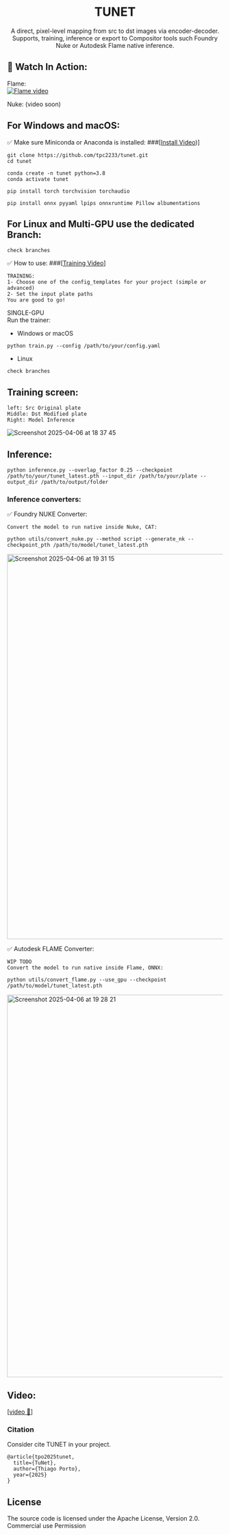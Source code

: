 <div align="center">

# TUNET
A direct, pixel-level mapping from src to dst images via encoder-decoder.   
Supports, training, inference or export to Compositor tools such Foundry Nuke or Autodesk Flame native inference.


</div>


## 🎥 Watch In Action:
Flame:   
[![Flame video](https://img.youtube.com/vi/6-OFAJtfliM/hqdefault.jpg)](https://youtu.be/6-OFAJtfliM)

Nuke: (video soon)

## For Windows and macOS:   
✅ Make sure Miniconda or Anaconda is installed:
###[[Install Video](https://youtu.be/QaAca_LiwKc))]

```
git clone https://github.com/tpc2233/tunet.git
cd tunet

conda create -n tunet python=3.8
conda activate tunet

pip install torch torchvision torchaudio 

pip install onnx pyyaml lpips onnxruntime Pillow albumentations
```

## For Linux and Multi-GPU use the dedicated Branch:   

```
check branches
```


✅ How to use: 
###[[Training Video](https://youtu.be/gRwQRJPaX7U)] 
```
TRAINING:
1- Choose one of the config_templates for your project (simple or advanced)
2- Set the input plate paths 
You are good to go!
```
 
SINGLE-GPU  
Run the trainer:  
   
- Windows or macOS   
```
python train.py --config /path/to/your/config.yaml
```  


- Linux
```
check branches
```   
   




## Training screen:
```
left: Src Original plate
Middle: Dst Modified plate
Right: Model Inference 
```
![Screenshot 2025-04-06 at 18 37 45](https://github.com/user-attachments/assets/bc4ab4b4-d636-4b7b-9003-aaed1b213d02)




## Inference:
```
python inference.py --overlap_factor 0.25 --checkpoint /path/to/your/tunet_latest.pth --input_dir /path/to/your/plate --output_dir /path/to/output/folder
```

### Inference converters:

✅ Foundry NUKE Converter:
```
Convert the model to run native inside Nuke, CAT:

python utils/convert_nuke.py --method script --generate_nk --checkpoint_pth /path/to/model/tunet_latest.pth
```
<img width="899" alt="Screenshot 2025-04-06 at 19 31 15" src="https://github.com/user-attachments/assets/e8b4c620-93a3-4f50-8789-09f88326c2b6" />



✅ Autodesk FLAME Converter:
```
WIP TODO
Convert the model to run native inside Flame, ONNX:

python utils/convert_flame.py --use_gpu --checkpoint /path/to/model/tunet_latest.pth
```
<img width="893" alt="Screenshot 2025-04-06 at 19 28 21" src="https://github.com/user-attachments/assets/0eec9a04-eb3b-4e1a-94bb-b23f9d441690" />


## Video:
[[video 🤗](https://youtu.be/UyMq0bsny-A)]


### Citation

Consider cite TUNET in your project.
```
@article{tpo2025tunet,
  title={TuNet},
  author={Thiago Porto},
  year={2025}
}
```

## License

The source code is licensed under the Apache License, Version 2.0.
Commercial use Permission 

